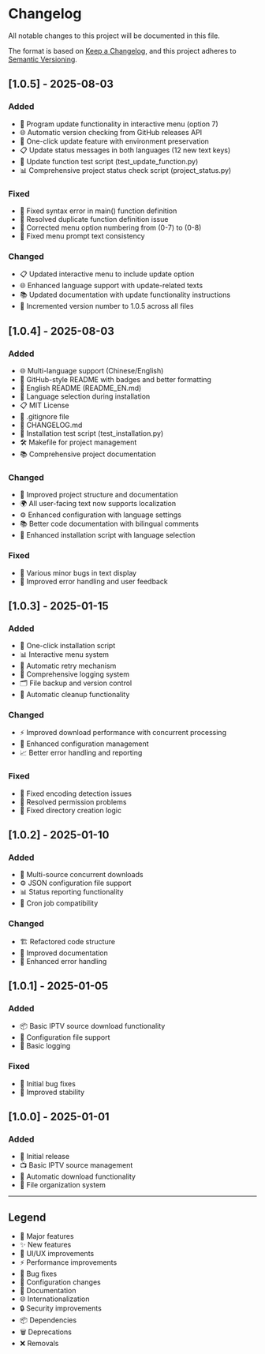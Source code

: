 # Changelog

All notable changes to this project will be documented in this file.

The format is based on [Keep a Changelog](https://keepachangelog.com/en/1.0.0/),
and this project adheres to [Semantic Versioning](https://semver.org/spec/v2.0.0.html).

## [1.0.5] - 2025-08-03

### Added
- 🔄 Program update functionality in interactive menu (option 7)
- 🌐 Automatic version checking from GitHub releases API
- 🔧 One-click update feature with environment preservation
- 📋 Update status messages in both languages (12 new text keys)
- 🧪 Update function test script (test_update_function.py)
- 📊 Comprehensive project status check script (project_status.py)

### Fixed
- 🐛 Fixed syntax error in main() function definition
- 🔧 Resolved duplicate function definition issue
- 📝 Corrected menu option numbering from (0-7) to (0-8)
- 🔧 Fixed menu prompt text consistency

### Changed
- 📋 Updated interactive menu to include update option
- 🌐 Enhanced language support with update-related texts
- 📚 Updated documentation with update functionality instructions
- 🔢 Incremented version number to 1.0.5 across all files

## [1.0.4] - 2025-08-03

### Added
- 🌐 Multi-language support (Chinese/English)
- 🎨 GitHub-style README with badges and better formatting
- 📝 English README (README_EN.md)
- 🔧 Language selection during installation
- 📋 MIT License
- 📁 .gitignore file
- 📖 CHANGELOG.md
- 🧪 Installation test script (test_installation.py)
- 🛠️ Makefile for project management
- 📚 Comprehensive project documentation

### Changed
- 🎨 Improved project structure and documentation
- 🌍 All user-facing text now supports localization
- ⚙️ Enhanced configuration with language settings
- 📚 Better code documentation with bilingual comments
- 🔧 Enhanced installation script with language selection

### Fixed
- 🐛 Various minor bugs in text display
- 🔧 Improved error handling and user feedback

## [1.0.3] - 2025-01-15

### Added
- 🚀 One-click installation script
- 📊 Interactive menu system
- 🔄 Automatic retry mechanism
- 📝 Comprehensive logging system
- 🗂️ File backup and version control
- 🧹 Automatic cleanup functionality

### Changed
- ⚡ Improved download performance with concurrent processing
- 🔧 Enhanced configuration management
- 📈 Better error handling and reporting

### Fixed
- 🐛 Fixed encoding detection issues
- 🔧 Resolved permission problems
- 📁 Fixed directory creation logic

## [1.0.2] - 2025-01-10

### Added
- 🎯 Multi-source concurrent downloads
- ⚙️ JSON configuration file support
- 📊 Status reporting functionality
- 🔄 Cron job compatibility

### Changed
- 🏗️ Refactored code structure
- 📝 Improved documentation
- 🔧 Enhanced error handling

## [1.0.1] - 2025-01-05

### Added
- 📦 Basic IPTV source download functionality
- 🔧 Configuration file support
- 📝 Basic logging

### Fixed
- 🐛 Initial bug fixes
- 🔧 Improved stability

## [1.0.0] - 2025-01-01

### Added
- 🎉 Initial release
- 📺 Basic IPTV source management
- 🔄 Automatic download functionality
- 📁 File organization system

---

## Legend

- 🎉 Major features
- ✨ New features
- 🎨 UI/UX improvements
- ⚡ Performance improvements
- 🐛 Bug fixes
- 🔧 Configuration changes
- 📝 Documentation
- 🌐 Internationalization
- 🔒 Security improvements
- 📦 Dependencies
- 🗑️ Deprecations
- ❌ Removals